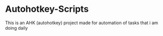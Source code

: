 # Autohotkey-Scripts
This is an AHK (autohotkey) project made for automation of tasks that i am doing daily
